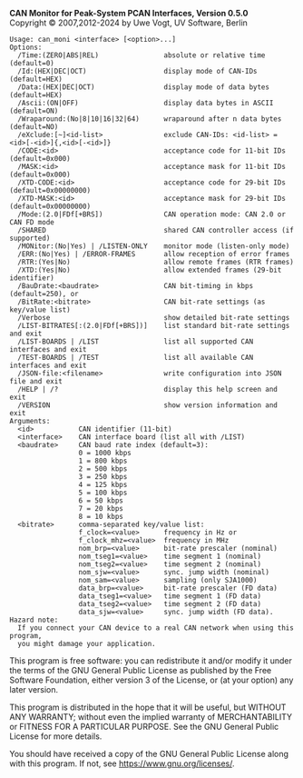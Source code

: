 __CAN Monitor for Peak-System PCAN Interfaces, Version 0.5.0__ \
Copyright &copy; 2007,2012-2024 by Uwe Vogt, UV Software, Berlin

```
Usage: can_moni <interface> [<option>...]
Options:
  /Time:(ZERO|ABS|REL)                absolute or relative time (default=0)
  /Id:(HEX|DEC|OCT)                   display mode of CAN-IDs (default=HEX)
  /Data:(HEX|DEC|OCT)                 display mode of data bytes (default=HEX)
  /Ascii:(ON|OFF)                     display data bytes in ASCII (default=ON)
  /Wraparound:(No|8|10|16|32|64)      wraparound after n data bytes (default=NO)
  /eXclude:[~]<id-list>               exclude CAN-IDs: <id-list> = <id>[-<id>]{,<id>[-<id>]}
  /CODE:<id>                          acceptance code for 11-bit IDs (default=0x000)
  /MASK:<id>                          acceptance mask for 11-bit IDs (default=0x000)
  /XTD-CODE:<id>                      acceptance code for 29-bit IDs (default=0x00000000)
  /XTD-MASK:<id>                      acceptance mask for 29-bit IDs (default=0x00000000)
  /Mode:(2.0|FDf[+BRS])               CAN operation mode: CAN 2.0 or CAN FD mode
  /SHARED                             shared CAN controller access (if supported)
  /MONitor:(No|Yes) | /LISTEN-ONLY    monitor mode (listen-only mode)
  /ERR:(No|Yes) | /ERROR-FRAMES       allow reception of error frames
  /RTR:(Yes|No)                       allow remote frames (RTR frames)
  /XTD:(Yes|No)                       allow extended frames (29-bit identifier)
  /BauDrate:<baudrate>                CAN bit-timing in kbps (default=250), or
  /BitRate:<bitrate>                  CAN bit-rate settings (as key/value list)
  /Verbose                            show detailed bit-rate settings
  /LIST-BITRATES[:(2.0|FDf[+BRS])]    list standard bit-rate settings and exit
  /LIST-BOARDS | /LIST                list all supported CAN interfaces and exit
  /TEST-BOARDS | /TEST                list all available CAN interfaces and exit
  /JSON-file:<filename>               write configuration into JSON file and exit
  /HELP | /?                          display this help screen and exit
  /VERSION                            show version information and exit
Arguments:
  <id>           CAN identifier (11-bit)
  <interface>    CAN interface board (list all with /LIST)
  <baudrate>     CAN baud rate index (default=3):
                 0 = 1000 kbps
                 1 = 800 kbps
                 2 = 500 kbps
                 3 = 250 kbps
                 4 = 125 kbps
                 5 = 100 kbps
                 6 = 50 kbps
                 7 = 20 kbps
                 8 = 10 kbps
  <bitrate>      comma-separated key/value list:
                 f_clock=<value>      frequency in Hz or
                 f_clock_mhz=<value>  frequency in MHz
                 nom_brp=<value>      bit-rate prescaler (nominal)
                 nom_tseg1=<value>    time segment 1 (nominal)
                 nom_tseg2=<value>    time segment 2 (nominal)
                 nom_sjw=<value>      sync. jump width (nominal)
                 nom_sam=<value>      sampling (only SJA1000)
                 data_brp=<value>     bit-rate prescaler (FD data)
                 data_tseg1=<value>   time segment 1 (FD data)
                 data_tseg2=<value>   time segment 2 (FD data)
                 data_sjw=<value>     sync. jump width (FD data).
Hazard note:
  If you connect your CAN device to a real CAN network when using this program,
  you might damage your application.
```

This program is free software: you can redistribute it and/or modify
it under the terms of the GNU General Public License as published by
the Free Software Foundation, either version 3 of the License, or
(at your option) any later version.

This program is distributed in the hope that it will be useful,
but WITHOUT ANY WARRANTY; without even the implied warranty of
MERCHANTABILITY or FITNESS FOR A PARTICULAR PURPOSE.  See the
GNU General Public License for more details.

You should have received a copy of the GNU General Public License
along with this program.  If not, see <https://www.gnu.org/licenses/>.
